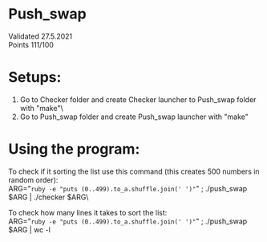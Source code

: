 # Push_swap
Validated 27.5.2021\
Points 111/100

# Setups:
1. Go to Checker folder and create Checker launcher to Push_swap folder with "make"\
2. Go to Push_swap folder and create Push_swap launcher with "make"

# Using the program:
To check if it sorting the list use this command (this creates 500 numbers in random order):\
ARG="`ruby -e "puts (0..499).to_a.shuffle.join(' ')"`" ; ./push_swap $ARG | ./checker $ARG\

To check how many lines it takes to sort the list:\
ARG="`ruby -e "puts (0..499).to_a.shuffle.join(' ')"`" ; ./push_swap $ARG | wc -l
